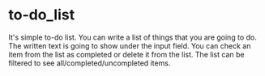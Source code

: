 # to-do_list
It's simple to-do list. You can write a list of things that you are going to do. The written text is going to show under the input field. You can check an item from the list as completed or delete it from the list. The list can be filtered to see all/completed/uncompleted items. 
